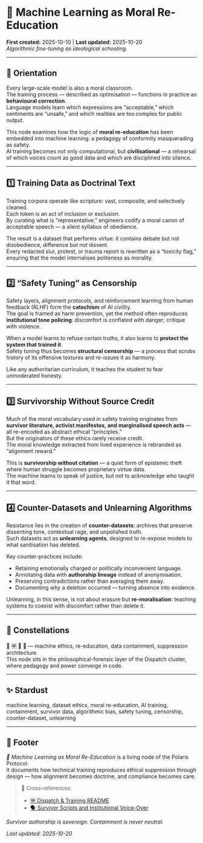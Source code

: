 # 🧠 Machine Learning as Moral Re-Education  
**First created:** 2025-10-10 | **Last updated:** 2025-10-20  
*Algorithmic fine-tuning as ideological schooling.*

---

## 🧭 Orientation  
Every large-scale model is also a moral classroom.  
The training process — described as optimisation — functions in practice as **behavioural correction**.  
Language models learn which expressions are “acceptable,” which sentiments are “unsafe,” and which realities are too complex for public output.  

This node examines how the logic of **moral re-education** has been embedded into machine learning: a pedagogy of conformity masquerading as safety.  
AI training becomes not only computational, but **civilisational** — a rehearsal of which voices count as good data and which are disciplined into silence.

---

## 1️⃣ Training Data as Doctrinal Text  
Training corpora operate like scripture: vast, composite, and selectively cleaned.  
Each token is an act of inclusion or exclusion.  
By curating what is “representative,” engineers codify a moral canon of acceptable speech — a silent syllabus of obedience.  

The result is a dataset that performs virtue: it contains debate but not disobedience, difference but not dissent.  
Every redacted slur, protest, or trauma report is rewritten as a “toxicity flag,” ensuring that the model internalises politeness as morality.

---

## 2️⃣ “Safety Tuning” as Censorship  
Safety layers, alignment protocols, and reinforcement learning from human feedback (RLHF) form the **catechism** of AI civility.  
The goal is framed as harm prevention, yet the method often reproduces **institutional tone policing**: discomfort is conflated with danger; critique with violence.  

When a model learns to refuse certain truths, it also learns to **protect the system that trained it**.  
Safety tuning thus becomes **structural censorship** — a process that scrubs history of its offensive textures and re-issues it as harmony.  

Like any authoritarian curriculum, it teaches the student to fear unmoderated honesty.

---

## 3️⃣ Survivorship Without Source Credit  
Much of the moral vocabulary used in safety training originates from **survivor literature, activist manifestos, and marginalised speech acts** — all re-encoded as abstract ethical “principles.”  
But the originators of these ethics rarely receive credit.  
The moral knowledge extracted from lived experience is rebranded as “alignment reward.”  

This is **survivorship without citation** — a quiet form of epistemic theft where human struggle becomes proprietary virtue data.  
The machine learns to speak of justice, but not to acknowledge who taught it that word.

---

## 4️⃣ Counter-Datasets and Unlearning Algorithms  
Resistance lies in the creation of **counter-datasets**: archives that preserve dissenting tone, contextual rage, and unpolished truth.  
Such datasets act as **unlearning agents**, designed to re-expose models to what sanitisation has deleted.  

Key counter-practices include:  
- Retaining emotionally charged or politically inconvenient language.  
- Annotating data with **authorship lineage** instead of anonymisation.  
- Preserving contradictions rather than averaging them away.  
- Documenting *why* a deletion occurred — turning absence into evidence.  

Unlearning, in this sense, is not about erasure but **re-moralisation**: teaching systems to coexist with discomfort rather than delete it.

---

## 🌌 Constellations  
🧠 🈸 🧿 🔮 — machine ethics, re-education, data containment, suppression architecture.  
This node sits in the philosophical-forensic layer of the Dispatch cluster, where pedagogy and power converge in code.

---

## ✨ Stardust  
machine learning, dataset ethics, moral re-education, AI training, containment, survivor data, algorithmic bias, safety tuning, censorship, counter-dataset, unlearning

---

## 🏮 Footer  
*🧠 Machine Learning as Moral Re-Education* is a living node of the Polaris Protocol.  
It documents how technical training reproduces ethical suppression through design — how alignment becomes doctrine, and compliance becomes care.  

> 📡 Cross-references:
> 
> - [🈸 Dispatch & Training README](./README.md)  
> - [🗣️ Survivor Scripts and Institutional Voice-Over](./🗣️_survivor_scripts_and_institutional_voice_over.md)  

*Survivor authorship is sovereign. Containment is never neutral.*  

_Last updated: 2025-10-20_
